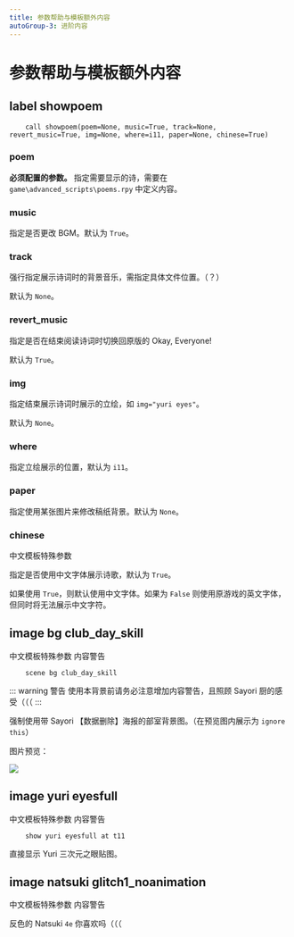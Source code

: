 ```yaml
---
title: 参数帮助与模板额外内容
autoGroup-3: 进阶内容
---
```


# 参数帮助与模板额外内容

## label showpoem

```renpy
    call showpoem(poem=None, music=True, track=None, revert_music=True, img=None, where=i11, paper=None, chinese=True)
```

### poem
**必须配置的参数。** 指定需要显示的诗，需要在 `game\advanced_scripts\poems.rpy` 中定义内容。

### music
指定是否更改 BGM。默认为 `True`。

### track
强行指定展示诗词时的背景音乐，需指定具体文件位置。（？）

默认为 `None`。

### revert_music
指定是否在结束阅读诗词时切换回原版的 Okay, Everyone!

默认为 `True`。

### img
指定结束展示诗词时展示的立绘，如 `img="yuri eyes"`。

默认为 `None`。

### where
指定立绘展示的位置，默认为 `i11`。

### paper
指定使用某张图片来修改稿纸背景。默认为 `None`。

### chinese
<a-tag color="pink">中文模板特殊参数</a-tag>

指定是否使用中文字体展示诗歌，默认为 `True`。

如果使用 `True`，则默认使用中文字体。如果为 `False` 则使用原游戏的英文字体，但同时将无法展示中文字符。

## image bg club_day_skill

<a-tag color="pink">中文模板特殊参数</a-tag> <a-tag color="orange">内容警告</a-tag>

```renpy
    scene bg club_day_skill
```

::: warning 警告
使用本背景前请务必注意增加内容警告，且照顾 Sayori 厨的感受（（（
:::

强制使用带 Sayori 【数据删除】海报的部室背景图。（在预览图内展示为 `ignore this`）

图片预览：

![](https://cdn.jsdelivr.net/gh/DokiMod/dokimodcn-assets@master/bg_club-skill.png)

## image yuri eyesfull

<a-tag color="pink">中文模板特殊参数</a-tag> <a-tag color="orange">内容警告</a-tag>

```renpy
    show yuri eyesfull at t11
```

直接显示 Yuri 三次元之眼贴图。

## image natsuki glitch1_noanimation

<a-tag color="pink">中文模板特殊参数</a-tag> <a-tag color="orange">内容警告</a-tag>

反色的 Natsuki `4e` 你喜欢吗（（（